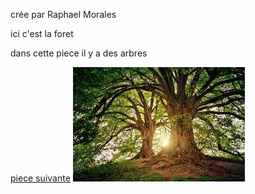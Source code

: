 crée par Raphael Morales

ici c'est la foret

dans cette piece il y a des arbres

[piece suivante](piece14.md)
![](images.jpeg)